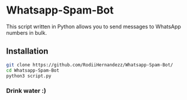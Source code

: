 # Whatsapp-Spam-Bot
This script written in Python allows you to send messages to WhatsApp numbers in bulk.

## Installation
```bash
git clone https://github.com/RodiiHernandezz/Whatsapp-Spam-Bot/
cd Whatsapp-Spam-Bot
python3 script.py
```

### Drink water :)

